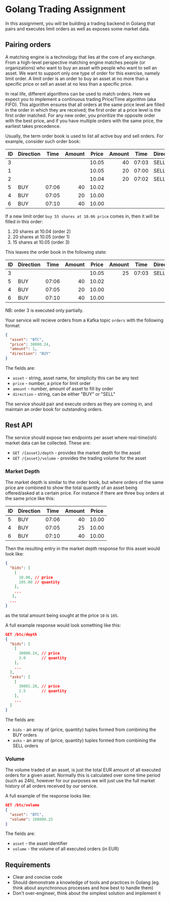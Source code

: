 # Golang Trading Assignment

In this assignment, you will be building a trading backend in Golang that pairs and executes limit orders as well as 
exposes some
market data.

## Pairing orders

A matching engine is a technology that lies at the core of any exchange. From a high-level perspective matching engine
matches people (or organizations)
who want to buy an asset with people who want to sell an asset. We want to support only one type of order for this
exercise, namely limit order. A limit order is an order to buy an asset at no more than a specific price or sell an
asset at no less than a specific price.

In real life, different algorithms can be used to match orders. Here we expect you to implement a continuous trading
Price/Time algorithm (aka FIFO). This algorithm ensures that all orders at the same price level are filled in the order
in which they are received; the first order at a price level is the first order matched. For any new order, you
prioritize the opposite order with the best price, and if you have multiple orders with the same price, the earliest
takes precedence.

Usually, the term order book is used to list all active buy and sell orders. For example, consider such order book:

| ID | Direction | Time  | Amount | Price | Amount | Time  | Direction |
|----|-----------|-------|-------:|-------|-------:|-------|-----------|
| 3  |           |       |        | 10.05 | 40     | 07:03 | SELL      |
| 1  |           |       |        | 10.05 | 20     | 07:00 | SELL      |
| 2  |           |       |        | 10.04 | 20     | 07:02 | SELL      |
| 5  | BUY       | 07:06 | 40     | 10.02 |        |       |           |
| 4  | BUY       | 07:05 | 20     | 10.00 |        |       |           |
| 6  | BUY       | 07:10 | 40     | 10.00 |        |       |           |

If a new limit order `buy 55 shares at 10.06 price` comes in, then it will be filled in this order:

1. 20 shares at 10.04 (order 2)
2. 20 shares at 10.05 (order 1)
3. 15 shares at 10.05 (order 3)

This leaves the order book in the following state:

| ID | Direction | Time  | Amount | Price | Amount | Time  | Direction |
|----|-----------|-------|-------:|-------|-------:|-------|-----------|
| 3  |           |       |        | 10.05 | 25     | 07:03 | SELL      |
| 5  | BUY       | 07:06 | 40     | 10.02 |        |       |           |
| 4  | BUY       | 07:05 | 20     | 10.00 |        |       |           |
| 6  | BUY       | 07:10 | 40     | 10.00 |        |       |           |

NB: order 3 is executed only partially.

Your service will recieve orders from a Kafka topic `orders` with the following format:

```json
{
  "asset": "BTC",
  "price": 30000.24,
  "amount": 1,
  "direction": "BUY"
}
```

The fields are:

- `asset` - string, asset name, for simplicity this can be any text
- `price` - number, a price for limit order
- `amount` - number, amount of asset to fill by order
- `direction` - string, can be either "BUY" or "SELL"

The service should pair and execute orders as they are coming in, and maintain an order book for outstanding
orders.

## Rest API

The service should expose two endpoints per asset where real-time(ish) market data can be collected. These are:

- `GET /{asset}/depth` - provides the market depth for the asset
- `GET /{asset}/volume` - provides the trading volume for the asset

### Market Depth

The market depth is similar to the order book, but where orders of the same price are combined to show the total
quantity of an asset being offered/asked at a certain price. For instance if there are three buy orders at the same
price like this:

| ID | Direction | Time  | Amount | Price |
|----|-----------|-------|-------:|-------|
| 5  | BUY       | 07:06 | 40     | 10.00 |
| 4  | BUY       | 07:05 | 25     | 10.00 |
| 6  | BUY       | 07:10 | 40     | 10.00 |

Then the resulting entry in the market depth response for this asset would look like:
```json
{
  "bids": [
    [
      10.00, // price
      105.00 // quantity 
    ],
    ...
   ],
  ...
}
```
as  the total amount being sought at the price `10` is `105`.

A full example response would look something like this:
```json
GET /btc/depth
{
  "bids": [
    [
      30000.24, // price
      3.0       // quantity
    ],
    ...
  ],
  "asks": [
    [
      30001.28, // price
      2.5       // quantity
    ],
    ...
  ]
}
```

The fields are:

- `bids` - an array of (price, quantity) tuples formed from combining the BUY orders
- `asks` - an array of (price, quantity) tuples formed from combining the SELL orders

### Volume

The volume traded of an asset, is just the total EUR amount of all executed orders for a given asset. Normally this 
is calculated over some time period (such as 24h), however for our purposes we will just use the full market history 
of all orders received by our service.

A full example of the response looks like:
```json
GET /btc/volume
{
  "asset": "BTC",
  "volume": 100000.25
}
```

The fields are:

- `asset` - the asset identifier
- `volume` - the volume of all executed orders (in EUR)

## Requirements

- Clear and concise code
- Should demonstrate a knowledge of tools and practices in Golang (eg. think about asynchronous processes and how 
  best to handle them)
- Don't over-engineer, think about the simplest solution and implement it

